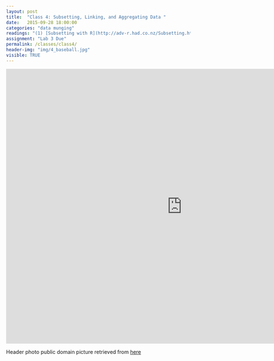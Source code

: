 ```yaml
---
layout: post
title:  "Class 4: Subsetting, Linking, and Aggregating Data "
date:   2015-09-28 18:00:00
categories: "data munging"
readings: "(1) [Subsetting with R](http://adv-r.had.co.nz/Subsetting.html)  (2) [Data Aggregation with R](http://www.stat.ubc.ca/~jenny/STAT545A/block04_dataAggregation.html) (3) [Merging Data in R](http://www.princeton.edu/~otorres/Merge101R.pdf)"
assignment: "Lab 3 Due"
permalink: /classes/class4/
header-img: "img/4_baseball.jpg"
visible: TRUE
---
```


<iframe src="https://docs.google.com/presentation/d/1Cxrq09cWU-n3pna3_8V1nqDGMmCWx1BWhUk89oLi610/embed?start=false&loop=false&delayms=60000" frameborder="0" width="960" height="749" allowfullscreen="true" mozallowfullscreen="true" webkitallowfullscreen="true"></iframe>


Header photo public domain picture retrieved from [here](http://publicdomainblog.com/wp-content/uploads/2008/06/baseball.jpg)
